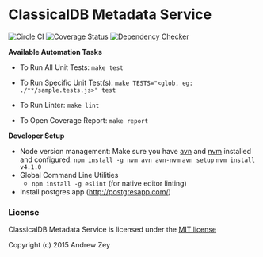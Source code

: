 ClassicalDB Metadata Service
=============================

[![Circle CI](https://circleci.com/gh/classicalmusic/api.classicaldb.org.svg?style=shield)](https://circleci.com/gh/classicalmusic/api.classicaldb.org)
[![Coverage Status](https://coveralls.io/repos/github/classicalmusic/api.classicaldb.org/badge.svg?branch=master)](https://coveralls.io/github/classicalmusic/api.classicaldb.org?branch=master)
[![Dependency Checker](https://david-dm.org/classicalmusic/api.classicaldb.org.svg)](https://david-dm.org/classicalmusic/api.classicaldb.org?branch=master)


**Available Automation Tasks**

* To Run All Unit Tests: `make test`

* To Run Specific Unit Test(s): `make TESTS="<glob, eg: ./**/sample.tests.js>" test`

* To Run Linter: `make lint`

* To Open Coverage Report: `make report`


**Developer Setup**
* Node version management: Make sure you have [avn](https://www.npmjs.com/package/avn) and [nvm](https://www.npmjs.com/package/nvm) installed and configured:
`npm install -g nvm avn avn-nvm`
`avn setup`
`nvm install v4.1.0`
* Global Command Line Utilities
  * `npm install -g eslint` (for native editor linting)
* Install postgres app (http://postgresapp.com/)

### License
ClassicalDB Metadata Service is licensed under the [MIT license](https://github.com/classicalmusic/classicaldb-service-metadata/blob/master/LICENSE)

Copyright (c) 2015 Andrew Zey